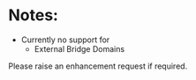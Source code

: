# Notes:
- Currently no support for
  - External Bridge Domains

Please raise an enhancement request if required.
